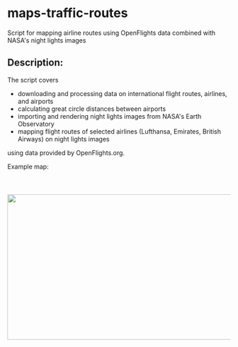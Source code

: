 # maps-traffic-routes
Script for mapping airline routes using OpenFlights data combined with NASA's night lights images

## Description:

The script covers

* downloading and processing data on international flight routes, airlines, and airports
* calculating great circle distances between airports
* importing and rendering night lights images from NASA's Earth Observatory
* mapping flight routes of selected airlines (Lufthansa, Emirates, British Airways) on night lights images

using data provided by OpenFlights.org.

Example map:

<p align="center"><img src="https://raw.githubusercontent.com/lhehnke/lhehnke.github.io/master/img/openflights-nasa/Airlines_final.png" width="655px" height="327x" vspace="40px"/></p>

